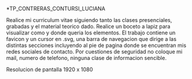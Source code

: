 *TP_CONTRERAS_CONTURSI_LUCIANA

Realice mi curriculum vitae siguiendo tanto las clases presenciales, grabadas y el material teorico dado. Realice un boceto a lapiz para visualizar como y donde queria los elementos.
El trabajo contiene un favicon y un cursor en .svg, una barra de navegacion que dirige a las distintas secciones incluyendo al pie de pagina donde se encuentran mis redes sociales de contacto.
Por cuestiones de seguridad no coloque mi mail, numero de telefono, ninguna clase de informacion sencible.

Resolucion de pantalla 1920 x 1080
